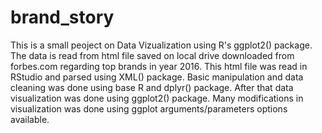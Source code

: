 # brand_story
This is a small peoject on Data Vizualization using R's ggplot2() package. The data is read from html file saved on local drive downloaded
from forbes.com regarding top brands in year 2016. This html file was read in RStudio and parsed using XML() package. Basic manipulation and
data cleaning was done using base R and dplyr() package. After that data visualization was done using ggplot2() package. Many modifications
in visualization was done using ggplot arguments/parameters options available.

